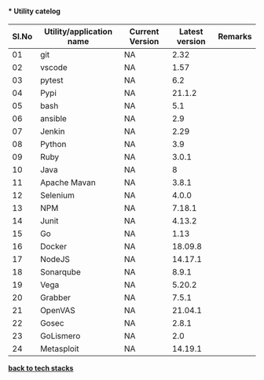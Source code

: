 
#### * Utility catelog


| Sl.No  | Utility/application name       | Current Version  |  Latest version  |     Remarks          
|--------|--------------------------------|------------------|------------------|-----------------
| 01     | git       |          NA        |          2.32        |    
| 02     | vscode        |       NA           |       1.57           |    
| 03     | pytest        |       NA           |         6.2         |    
| 04     | Pypi        |        NA          |         21.1.2         |    
| 05     | bash        |      NA            |         5.1         |    
| 06     | ansible        |    NA              |      2.9            |   
| 07     | Jenkin        |       NA           |       2.29           |    
| 08     | Python        |       NA           |       3.9          |    
| 09     | Ruby        |        NA          |         3.0.1         |    
| 10     | Java        |        NA          |           8       |     
| 11     | Apache Mavan        |     NA             |     3.8.1             |    
| 12     | Selenium        |      NA            |       4.0.0           |    
| 13     | NPM        |         NA         |        7.18.1          |    |
| 14     | Junit        |       NA           |        4.13.2          |    
| 15     | Go        |          NA        |         1.13         |    |
| 16     | Docker        |      NA            |      18.09.8            |    
| 17     | NodeJS        |       NA           |       14.17.1           |    
| 18     | Sonarqube        |      NA            |    8.9.1              |    
| 19     | Vega     |        NA          |        5.20.2          |    |
| 20     | Grabber        |          NA        |     7.5.1             |    
| 21     | OpenVAS        |        NA          |      21.04.1            |    
| 22     | Gosec        |          NA        |       2.8.1           |    |
| 23     | GoLismero        |       NA           |    2.0              |    
| 24     | Metasploit        |       NA           |    14.19.1              |   


[**back to tech stacks**](./bes_utilities.md)